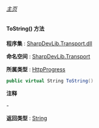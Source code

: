 ###### [主页](./Index.md "主页")

#### ToString() 方法

**程序集** : [SharpDevLib.Transport.dll](./SharpDevLib.Transport.assembly.md "SharpDevLib.Transport.dll")

**命名空间** : [SharpDevLib.Transport](./SharpDevLib.Transport.namespace.md "SharpDevLib.Transport")

**所属类型** : [HttpProgress](./SharpDevLib.Transport.HttpProgress.md "HttpProgress")

``` csharp
public virtual String ToString()
```

**注释**

*-*



**返回类型** : [String](https://learn.microsoft.com/en-us/dotnet/api/system.string "String")



